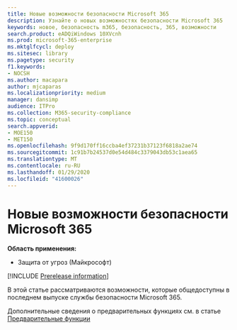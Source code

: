 ```yaml
---
title: Новые возможности безопасности Microsoft 365
description: Узнайте о новых возможностях безопасности Microsoft 365
keywords: новое, безопасность m365, безопасность, 365, возможности
search.product: eADQiWindows 10XVcnh
ms.prod: microsoft-365-enterprise
ms.mktglfcycl: deploy
ms.sitesec: library
ms.pagetype: security
f1.keywords:
- NOCSH
ms.author: macapara
author: mjcaparas
ms.localizationpriority: medium
manager: dansimp
audience: ITPro
ms.collection: M365-security-compliance
ms.topic: conceptual
search.appverid:
- MOE150
- MET150
ms.openlocfilehash: 9f9d170ff16ccba4ef37231b37123f6818a2ae74
ms.sourcegitcommit: 1c91b7b24537d0e54d484c3379043db53c1aea65
ms.translationtype: MT
ms.contentlocale: ru-RU
ms.lasthandoff: 01/29/2020
ms.locfileid: "41600026"
---
```

# <a name="whats-new-in-microsoft-365-security"></a>Новые возможности безопасности Microsoft 365

**Область применения:**
- Защита от угроз (Майкрософт)

[!INCLUDE [Prerelease information](../includes/prerelease.md)]

В этой статье рассматриваются возможности, которые общедоступны в последнем выпуске службы безопасности Microsoft 365. 

Дополнительные сведения о предварительных функциях см. в статье [Предварительные функции](mtp-preview.md)


